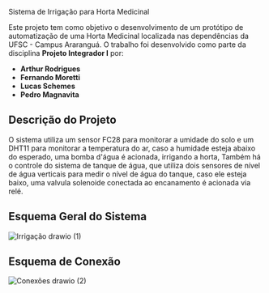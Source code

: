 Sistema de Irrigação para Horta Medicinal

Este projeto tem como objetivo o desenvolvimento de um protótipo de automatização de uma Horta Medicinal localizada nas dependências da UFSC - Campus Araranguá. O trabalho foi desenvolvido como parte da disciplina **Projeto Integrador I** por:
- **Arthur Rodrigues**
- **Fernando Moretti**
- **Lucas Schemes**
- **Pedro Magnavita**

## Descrição do Projeto
O sistema utiliza um sensor FC28 para monitorar a umidade do solo e um DHT11 para monitorar a temperatura do ar, caso a humidade esteja abaixo do esperado, uma bomba d'água é acionada, irrigando a horta,
Também há o controle do sistema de tanque de água, que utiliza dois sensores de nível de água verticais para medir o nível de água do tanque, caso ele esteja baixo, uma valvula solenoide conectada ao encanamento é acionada via relé.

## Esquema Geral do Sistema
![Irrigação drawio (1)](https://github.com/user-attachments/assets/a1357d2c-8834-49f1-b013-14b51f24a0bd)

## Esquema de Conexão
![Conexões drawio (2)](https://github.com/user-attachments/assets/87d00905-9c92-4b0c-a60f-a35893415945)

